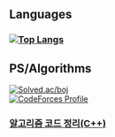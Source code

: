 ## Languages
### [![Top Langs](https://github-readme-stats.vercel.app/api/top-langs/?username=irresi&langs_count=20&layout=compact&hide=html,css&card_width=317)](https://github.com/anuraghazra/github-readme-stats)
## PS/Algorithms 
[![Solved.ac/boj](http://mazassumnida.wtf/api/v2/generate_badge?boj=skyblue02)](https://solved.ac/skyblue02)
</br>
[![CodeForces Profile](https://cf.leed.at?id=skyblue02)](https://codeforces.com/profile/skyblue02)
### [알고리즘 코드 정리(C++)](https://github.com/irresi/Algostudy/tree/main/algorithms)
